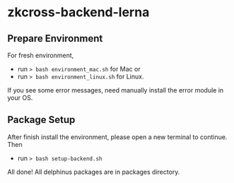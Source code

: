 # zkcross-backend-lerna

## Prepare Environment

For fresh environment,

- run `> bash environment_mac.sh` for Mac or
- run `> bash environment_linux.sh` for Linux.

If you see some error messages, need manually install the error module in your OS.

## Package Setup

After finish install the environment, please open a new terminal to continue. Then

- run `> bash setup-backend.sh`

All done!
All delphinus packages are in packages directory.
